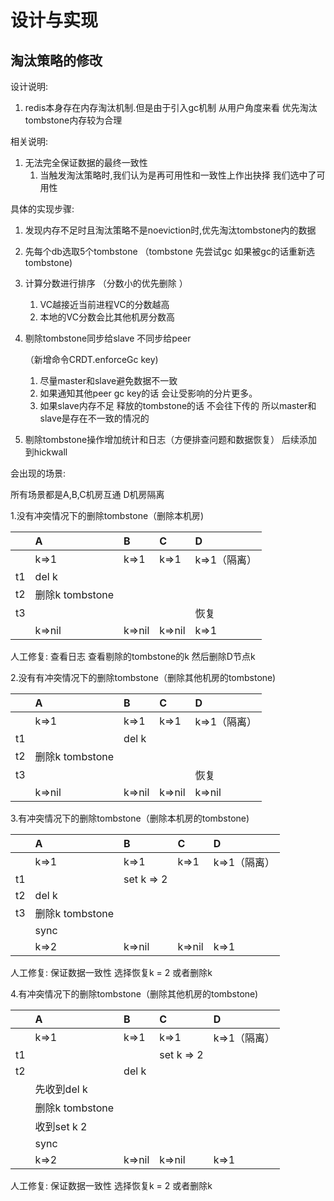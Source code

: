 # 设计与实现

## 淘汰策略的修改

设计说明:

1. redis本身存在内存淘汰机制.但是由于引入gc机制 从用户角度来看 优先淘汰tombstone内存较为合理

相关说明:

1. 无法完全保证数据的最终一致性
   1. 当触发淘汰策略时,我们认为是再可用性和一致性上作出抉择  我们选中了可用性

具体的实现步骤:

1. 发现内存不足时且淘汰策略不是noeviction时,优先淘汰tombstone内的数据

2. 先每个db选取5个tombstone （tombstone 先尝试gc 如果被gc的话重新选tombstone)

3. 计算分数进行排序 （分数小的优先删除 ）  

   1. VC越接近当前进程VC的分数越高  
   2. 本地的VC分数会比其他机房分数高

4. 剔除tombstone同步给slave  不同步给peer

   （新增命令CRDT.enforceGc key)

   1. 尽量master和slave避免数据不一致 
   2. 如果通知其他peer gc key的话  会让受影响的分片更多。
   3. 如果slave内存不足 释放的tombstone的话 不会往下传的  所以master和slave是存在不一致的情况的

5. 剔除tombstone操作增加统计和日志（方便排查问题和数据恢复）  后续添加到hickwall

会出现的场景:

所有场景都是A,B,C机房互通  D机房隔离

1.没有冲突情况下的删除tombstone（删除本机房)

|      | A               | B      | C      | D            |
| :--- | :-------------- | :----- | :----- | :----------- |
|      | k=>1            | k=>1   | k=>1   | k=>1（隔离） |
| t1   | del k           |        |        |              |
| t2   | 删除k tombstone |        |        |              |
| t3   |                 |        |        | 恢复         |
|      | k=>nil          | k=>nil | k=>nil | k=>1         |

人工修复: 查看日志  查看剔除的tombstone的k   然后删除D节点k

2.没有有冲突情况下的删除tombstone（删除其他机房的tombstone)

|      | A               | B      | C      | D            |
| :--- | :-------------- | :----- | :----- | :----------- |
|      | k=>1            | k=>1   | k=>1   | k=>1（隔离） |
| t1   |                 | del k  |        |              |
| t2   | 删除k tombstone |        |        |              |
| t3   |                 |        |        | 恢复         |
|      | k=>nil          | k=>nil | k=>nil | k=>nil       |

3.有冲突情况下的删除tombstone（删除本机房的tombstone)

|      | A               | B          | C      | D            |
| :--- | :-------------- | :--------- | :----- | :----------- |
|      | k=>1            | k=>1       | k=>1   | k=>1（隔离） |
| t1   |                 | set k => 2 |        |              |
| t2   | del k           |            |        |              |
| t3   | 删除k tombstone |            |        |              |
|      | sync            |            |        |              |
|      | k=>2            | k=>nil     | k=>nil | k=>1         |

人工修复: 保证数据一致性  选择恢复k = 2 或者删除k

4.有冲突情况下的删除tombstone（删除其他机房的tombstone)

|      | A               | B      | C          | D            |
| :--- | :-------------- | :----- | :--------- | :----------- |
|      | k=>1            | k=>1   | k=>1       | k=>1（隔离） |
| t1   |                 |        | set k => 2 |              |
| t2   |                 | del k  |            |              |
|      | 先收到del k     |        |            |              |
|      | 删除k tombstone |        |            |              |
|      | 收到set k 2     |        |            |              |
|      | sync            |        |            |              |
|      | k=>2            | k=>nil | k=>nil     | k=>1         |

人工修复: 保证数据一致性  选择恢复k = 2 或者删除k